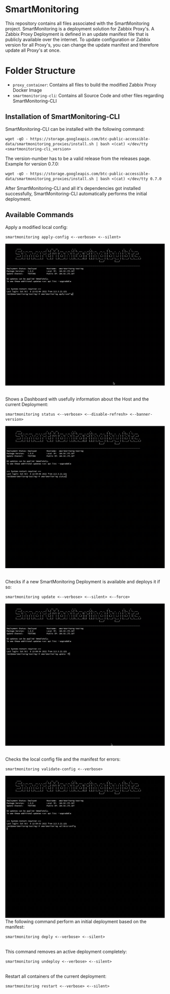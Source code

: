 # SmartMonitoring
This repository contains all files associated with the SmartMonitoring project.
SmartMonitoring is a deployment solution for Zabbix Proxy's.
A Zabbix Proxy Deployment is defined in an update manifest file that is publicly available over the internet.
To update configuration or Zabbix version for all Proxy's, you can change the update manifest and therefore update all Proxy's at once.

# Folder Structure
- `proxy_container`: Contains all files to build the modified Zabbix Proxy Docker Image
- `smartmonitoring-cli`: Contains all Source Code and other files regarding SmartMonitoring-CLI

## Installation of SmartMonitoring-CLI
SmartMonitoring-CLI can be installed with the following command:
````
wget -qO - https://storage.googleapis.com/btc-public-accessible-data/smartmonitoring_proxies/install.sh | bash <(cat) </dev/tty <smartmonitoring-cli_version>
````
The version-number has to be a valid release from the releases page.
Example for version 0.7.0:
````
wget -qO - https://storage.googleapis.com/btc-public-accessible-data/smartmonitoring_proxies/install.sh | bash <(cat) </dev/tty 0.7.0
````
After SmartMonitoring-CLI and all it's dependencies got installed successfully, SmartMonitoring-CLI automatically performs the initial deployment.

## Available Commands
Apply a modified local config:
````
smartmonitoring apply-config <--verbose> <--silent>
````
![](https://github.com/Noahnc/smartmonitoring/blob/main/asset/apply-config.gif)

\
Shows a Dashboard with usefully information about the Host and the current Deployment:
````
smartmonitoring status <--verbose> <--disable-refresh> <--banner-version>
````
![](https://github.com/Noahnc/smartmonitoring/blob/release/asset/status-dashboard.gif)

\
Checks if a new SmartMonitoring Deployment is available and deploys it if so:
````
smartmonitoring update <--verbose> <--silent> <--force>
````
![](https://github.com/Noahnc/smartmonitoring/blob/release/asset/update.gif)

\
Checks the local config file and the manifest for errors:
````
smartmonitoring validate-config <--verbose>
````
![](https://github.com/Noahnc/smartmonitoring/blob/release/asset/validate-config.gif)
\
The following command perform an initial deployment based on the manifest:
````
smartmonitoring deply <--verbose> <--silent>
````
\
This command removes an active deployment completely:
````
smartmonitoring undeploy <--verbose> <--silent>
````
\
Restart all containers of the current deployment:
````
smartmonitoring restart <--verbose> <--silent>
````


